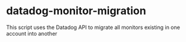 # datadog-monitor-migration
This script uses the Datadog API to migrate all monitors existing in one account into another
